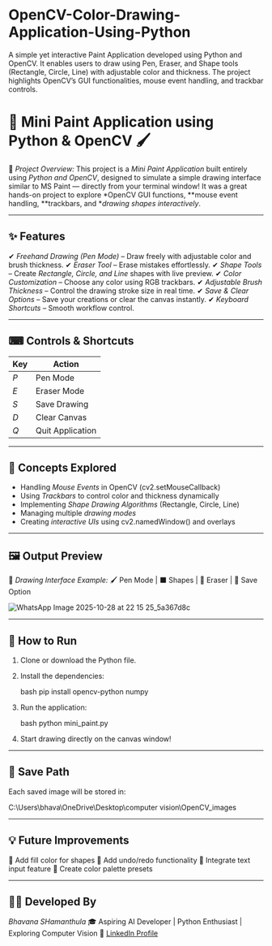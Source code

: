 # OpenCV-Color-Drawing-Application-Using-Python
A simple yet interactive Paint Application developed using Python and OpenCV. It enables users to draw using Pen, Eraser, and Shape tools (Rectangle, Circle, Line) with adjustable color and thickness. The project highlights OpenCV’s GUI functionalities, mouse event handling, and trackbar controls.

# 🎨 Mini Paint Application using Python & OpenCV 🖌

🚀 *Project Overview:*
This project is a *Mini Paint Application* built entirely using *Python and OpenCV*, designed to simulate a simple drawing interface similar to MS Paint — directly from your terminal window!
It was a great hands-on project to explore *OpenCV GUI functions, **mouse event handling, **trackbars, and **drawing shapes interactively*.

---

## ✨ Features

✔ *Freehand Drawing (Pen Mode)* – Draw freely with adjustable color and brush thickness.
✔ *Eraser Tool* – Erase mistakes effortlessly.
✔ *Shape Tools* – Create *Rectangle, Circle, and Line* shapes with live preview.
✔ *Color Customization* – Choose any color using RGB trackbars.
✔ *Adjustable Brush Thickness* – Control the drawing stroke size in real time.
✔ *Save & Clear Options* – Save your creations or clear the canvas instantly.
✔ *Keyboard Shortcuts* – Smooth workflow control.

---

## ⌨ Controls & Shortcuts

| Key   | Action           |
| ----- | ---------------- |
| *P* | Pen Mode         |
| *E* | Eraser Mode      |
| *S* | Save Drawing     |
| *D* | Clear Canvas     |
| *Q* | Quit Application |

---

## 🧠 Concepts Explored

* Handling *Mouse Events* in OpenCV (cv2.setMouseCallback)
* Using *Trackbars* to control color and thickness dynamically
* Implementing *Shape Drawing Algorithms* (Rectangle, Circle, Line)
* Managing multiple *drawing modes*
* Creating *interactive UIs* using cv2.namedWindow() and overlays

---

## 🖼 Output Preview

🔹 *Drawing Interface Example:*
🖌 Pen Mode | ⬛ Shapes | 🧽 Eraser | 💾 Save Option

![WhatsApp Image 2025-10-28 at 22 15 25_5a367d8c](https://github.com/user-attachments/assets/6a4e1369-c41b-4aea-8709-b7f229f7ef9a)

---

## 💾 How to Run

1. Clone or download the Python file.
2. Install the dependencies:

   bash
   pip install opencv-python numpy
   
3. Run the application:

   bash
   python mini_paint.py
   
4. Start drawing directly on the canvas window!

---

## 📍 Save Path

Each saved image will be stored in:


C:\Users\bhava\OneDrive\Desktop\computer vision\OpenCV_images

---

## 💡 Future Improvements

🔹 Add fill color for shapes
🔹 Add undo/redo functionality
🔹 Integrate text input feature
🔹 Create color palette presets

---

## 🧑‍💻 Developed By

*Bhavana SHamanthula*
🎓 Aspiring AI Developer | Python Enthusiast | Exploring Computer Vision
🔗 [LinkedIn Profile](https://www.linkedin.com/in/shamanthula-bhavana-7343bb331)
